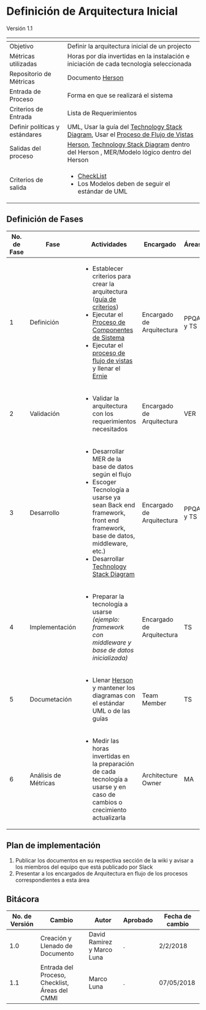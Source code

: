 # Definición de Arquitectura Inicial
Versión 1.1


[]() | []()  
--|--
Objetivo| Definir la arquitectura inicial de un projecto
Métricas utilizadas | Horas por día invertidas en la instalación e iniciación de cada tecnología seleccionada
Repositorio de Métricas | Documento [Herson](https://github.com/CaveLabs-1/Wiki/tree/master/Arquitectura/Formatos/Formato%20Herson%20(Definición%20de%20Arquitectura%20Inicial).docx)
Entrada de Proceso | Forma en que se realizará el sistema
Criterios de Entrada | Lista de Requerimientos
Definir políticas y estándares |UML, Usar la guía del [Technology Stack Diagram](https://github.com/dwyl/technology-stack), Usar el [Proceso de Flujo de Vistas](https://github.com/CaveLabs-1/Wiki/blob/master/Arquitectura/Procesos/Definici%C3%B3n%20de%20Flujo%20de%20Vistas.md)
Salidas del proceso | [Herson](https://github.com/CaveLabs-1/Wiki/tree/master/Arquitectura/Formatos/Formato%20Herson%20(Definición%20de%20Arquitectura%20Inicial).docx), [Technology Stack Diagram](https://github.com/dwyl/technology-stack) dentro del Herson , MER/Modelo lógico dentro del Herson
Criterios de salida | <ul><li>[CheckList](https://docs.google.com/spreadsheets/d/1tsFZIO0N1t2lS3TvRM4B6UeH0GQi5VNAFdxPQ4Icq6k/edit?usp=sharing)</li><li>Los Modelos deben de seguir el estándar de UML</li></ul>


## Definición de Fases
No. de Fase | Fase | Actividades | Encargado | Áreas
------------|------|-------------|-----------|-------
1 | Definición |<ul><li>Establecer criterios para crear la arquitectura ([guía de criterios](https://github.com/CaveLabs-1/Wiki/blob/master/Arquitectura/Guias/Gu%C3%ADa%20de%20Criterios.md))</li><li>Ejecutar el [Proceso de Componentes de Sistema](https://github.com/CaveLabs-1/Wiki/blob/master/Arquitectura/Procesos/Definici%C3%B3n%20de%20Componentes%20del%20Sistema.md)</li><li>Ejecutar el [proceso de flujo de vistas](https://github.com/CaveLabs-1/Wiki/blob/master/Arquitectura/Procesos/Definici%C3%B3n%20de%20Flujo%20de%20Vistas.md) y llenar el [Ernie](https://github.com/CaveLabs-1/Wiki/tree/master/Arquitectura/Formatos/Formato%20Ernie%20(Flujo%20de%20Vistas%20y%20Arquitectura%20Inicial).docx)</li></ul>| Encargado de Arquitectura | PPQA y TS
2 | Validación |<ul><li>Validar la arquitectura con los requerimientos necesitados</li></ul>| Encargado de Arquitectura | VER
3 | Desarrollo |<ul><li>Desarrollar MER de la base de datos según el flujo </li><li>Escoger Tecnología a usarse ya sean Back end framework, front end framework, base de datos, middleware, etc.)</li><li>Desarrollar [Technology Stack Diagram](https://github.com/dwyl/technology-stack) </li></ul> | Encargado de Arquitectura | PPQA y TS
4 | Implementación | <ul><li>Preparar la tecnología a usarse *(ejemplo: framework con middleware y base de datos inicializada)*</li></ul> | Encargado de Arquitectura | TS
5 | Documetación |<ul><li>Llenar [Herson](https://github.com/CaveLabs-1/Wiki/tree/master/Arquitectura/Formatos/Formato%20Herson%20(Definición%20de%20Arquitectura%20Inicial).docx) y mantener los diagramas con el estándar UML o de las guías</li></ul>| Team Member | TS
6 | Análisis de Métricas | <ul><li>Medir las horas invertidas en la preparación de cada tecnología a usarse y en caso de cambios o crecimiento actualizarla</li></ul> | Architecture Owner | MA

## Plan de implementación

1. Publicar los documentos en su respectiva sección de la wiki y avisar a los miembros del equipo que está publicado por Slack
2. Presentar a los encargados de Arquitectura en flujo de los procesos correspondientes a esta área

## Bitácora


No. de Versión | Cambio | Autor | Aprobado | Fecha de cambio
---------------|--------|-------|----------|----------------
1.0 | Creación y Llenado de Documento | David Ramirez y Marco Luna | . | 2/2/2018
1.1 | Entrada del Proceso, Checklist, Áreas del CMMI | Marco Luna | . | 07/05/2018
